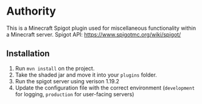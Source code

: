 # Authority

This is a Minecraft Spigot plugin used for miscellaneous functionality within a Minecraft server.
Spigot API: https://www.spigotmc.org/wiki/spigot/

## Installation
1. Run `mvn install` on the project.
2. Take the shaded jar and move it into your `plugins` folder.
3. Run the spigot server using verison 1.19.2
4. Update the configuration file with the correct environment (`development` for logging, `production` for user-facing servers)
